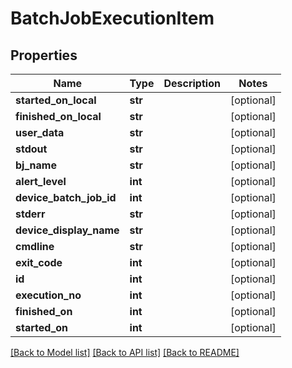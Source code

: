 # BatchJobExecutionItem

## Properties
Name | Type | Description | Notes
------------ | ------------- | ------------- | -------------
**started_on_local** | **str** |  | [optional] 
**finished_on_local** | **str** |  | [optional] 
**user_data** | **str** |  | [optional] 
**stdout** | **str** |  | [optional] 
**bj_name** | **str** |  | [optional] 
**alert_level** | **int** |  | [optional] 
**device_batch_job_id** | **int** |  | [optional] 
**stderr** | **str** |  | [optional] 
**device_display_name** | **str** |  | [optional] 
**cmdline** | **str** |  | [optional] 
**exit_code** | **int** |  | [optional] 
**id** | **int** |  | [optional] 
**execution_no** | **int** |  | [optional] 
**finished_on** | **int** |  | [optional] 
**started_on** | **int** |  | [optional] 

[[Back to Model list]](../README.md#documentation-for-models) [[Back to API list]](../README.md#documentation-for-api-endpoints) [[Back to README]](../README.md)


